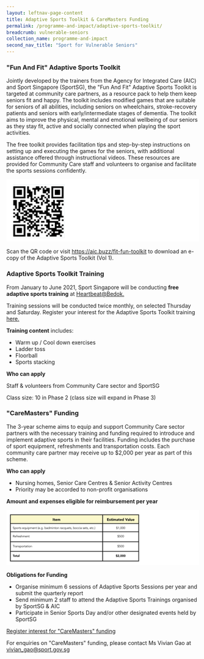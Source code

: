 ```yaml
---
layout: leftnav-page-content
title: Adaptive Sports Toolkit & CareMasters Funding
permalink: /programme-and-impact/adaptive-sports-toolkit/
breadcrumb: vulnerable-seniors
collection_name: programme-and-impact
second_nav_title: "Sport for Vulnerable Seniors"
---
```


### "Fun And Fit" Adaptive Sports Toolkit

Jointly developed by the trainers from the Agency for Integrated Care (AIC) and Sport Singapore (SportSG), the "Fun And Fit" Adaptive Sports Toolkit is targeted at community care partners, as a resource pack to help them keep seniors fit and happy.  The toolkit includes modified games that are suitable for seniors of all abilities, including seniors on wheelchairs, stroke-recovery patients and seniors with early/intermediate stages of dementia.  The toolkit aims to improve the physical, mental and emotional wellbeing of our seniors as they stay fit, active and socially connected when playing the sport activities.

The free toolkit provides facilitation tips and step-by-step instructions on setting up and executing the games for the seniors, with additional assistance offered through instructional videos.  These resources are provided for Community Care staff and volunteers to organise and facilitate the sports sessions confidently.

![AIC Qr code](/images/AIC_QRcode.jpg)

Scan the QR code or visit <https://aic.buzz/fit-fun-toolkit> to download an e-copy of the Adaptive Sports Toolkit (Vol 1). 


### Adaptive Sports Toolkit Training

From January to June 2021, Sport Singapore will be conducting __free adaptive sports training__ at [Heartbeat@Bedok.](https://www.myactivesg.com/facilities/heartbeat-bedok-activesg-sports-centre)

Training sessions will be conducted twice monthly, on selected Thursday and Saturday. Register your interest for the Adaptive Sports Toolkit training [here.](https://share.hsforms.com/1GwuVMpR3TfGpNJGoiFWfXA3p5mz)

__Training content__ includes:

* Warm up / Cool down exercises
* Ladder toss
* Floorball
* Sports stacking

__Who can apply__

Staff & volunteers from Community Care sector and SportSG 

Class size: 10 in Phase 2 (class size will expand in Phase 3)


### "CareMasters" Funding

The 3-year scheme aims to equip and support Community Care sector partners with the necessary training and funding required to introduce and implement adaptive sports in their facilities.  Funding includes the purchase of sport equipment, refreshments and transportation costs.  Each community care partner may receive up to $2,000 per year as part of this scheme.

__Who can apply__

* Nursing homes, Senior Care Centres & Senior Activity Centres
* Priority may be accorded to non-profit organisations

__Amount and expenses eligible for reimbursement per year__

![Reimbursement Table](/images/Reimbursement_Table_v2.jpg)

__Obligations for Funding__

* Organise minimum 6 sessions of Adaptive Sports Sessions per year and submit the quarterly report 
* Send minimum 2 staff to attend the Adaptive Sports Trainings organised by SportSG & AIC
* Participate in Senior Sports Day and/or other designated events held by SportSG 

[Register interest for "CareMasters" funding](https://share.hsforms.com/1dKwqsElLQ0G42FHdRjtQVQ3p5mz) 

For enquiries on "CareMasters" funding, please contact Ms Vivian Gao at <vivian_gao@sport.gov.sg>

